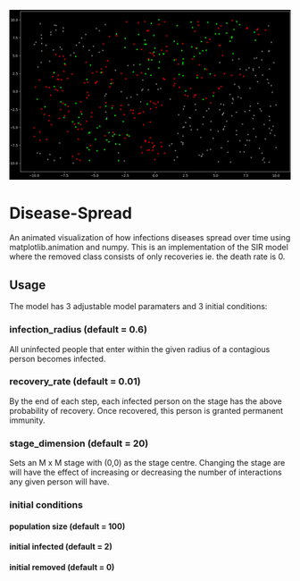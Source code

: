 ![infected and recovered](https://github.com/mkhalai/Disease-Spread/blob/master/model.png)
# Disease-Spread
An animated visualization of how infections diseases spread over time using matplotlib.animation and numpy.
This is an implementation of the SIR model where the removed class consists of only recoveries ie. the death rate is 0.

## Usage
The model has 3 adjustable model paramaters and 3 initial conditions:
### infection_radius (default = 0.6)
All uninfected people that enter within the given radius of a contagious person becomes infected.
### recovery_rate (default = 0.01)
By the end of each step, each infected person on the stage has the above probability of recovery. Once recovered, this person is granted permanent immunity.
### stage_dimension (default = 20)
Sets an M x M stage with (0,0) as the stage centre. Changing the stage are will have the effect of increasing or decreasing the number of interactions any given person will have.
### initial conditions
#### population size (default = 100) 
#### initial infected (default = 2) 
#### initial removed (default = 0)






